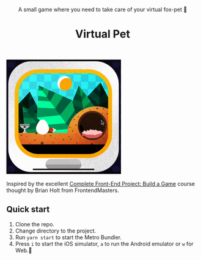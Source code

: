 <p align="center">
A small game where you need to take care of your virtual fox-pet 🦊
</p>

<h1 align="center">Virtual Pet</h1>
<br>

<img src="./screen.gif" width="300"></img>

Inspired by the excellent [Complete Front-End Project: Build a Game](https://frontendmasters.com/courses/front-end-game/) course thought by Brian Holt from FrontendMasters.

## Quick start

1. Clone the repo.
2. Change directory to the project.
3. Run `yarn start` to start the Metro Bundler.
4. Press `i` to start the iOS simulator, `a` to run the Android emulator or `w` for Web.📱
